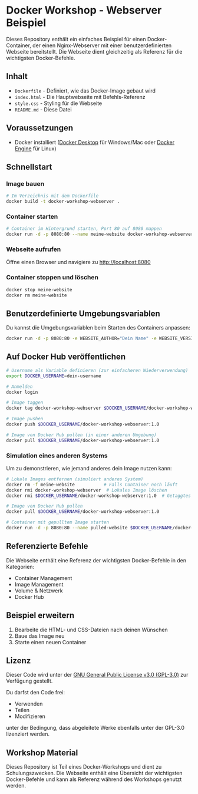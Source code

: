 # Docker Workshop - Webserver Beispiel

Dieses Repository enthält ein einfaches Beispiel für einen Docker-Container, der einen Nginx-Webserver mit einer benutzerdefinierten Webseite bereitstellt. Die Webseite dient gleichzeitig als Referenz für die wichtigsten Docker-Befehle.

## Inhalt

- `Dockerfile` - Definiert, wie das Docker-Image gebaut wird
- `index.html` - Die Hauptwebseite mit Befehls-Referenz
- `style.css` - Styling für die Webseite
- `README.md` - Diese Datei

## Voraussetzungen

- Docker installiert ([Docker Desktop](https://www.docker.com/products/docker-desktop) für Windows/Mac oder [Docker Engine](https://docs.docker.com/engine/install/) für Linux)

## Schnellstart

### Image bauen

```bash
# Im Verzeichnis mit dem Dockerfile
docker build -t docker-workshop-webserver .
```

### Container starten

```bash
# Container im Hintergrund starten, Port 80 auf 8080 mappen
docker run -d -p 8080:80 --name meine-website docker-workshop-webserver
```

### Webseite aufrufen

Öffne einen Browser und navigiere zu [http://localhost:8080](http://localhost:8080)

### Container stoppen und löschen

```bash
docker stop meine-website
docker rm meine-website
```

## Benutzerdefinierte Umgebungsvariablen

Du kannst die Umgebungsvariablen beim Starten des Containers anpassen:

```bash
docker run -d -p 8080:80 -e WEBSITE_AUTHOR="Dein Name" -e WEBSITE_VERSION="2.0" docker-workshop-webserver
```

## Auf Docker Hub veröffentlichen

```bash
# Username als Variable definieren (zur einfacheren Wiederverwendung)
export DOCKER_USERNAME=dein-username

# Anmelden
docker login

# Image taggen
docker tag docker-workshop-webserver $DOCKER_USERNAME/docker-workshop-webserver:1.0

# Image pushen
docker push $DOCKER_USERNAME/docker-workshop-webserver:1.0

# Image von Docker Hub pullen (in einer anderen Umgebung)
docker pull $DOCKER_USERNAME/docker-workshop-webserver:1.0
```

### Simulation eines anderen Systems

Um zu demonstrieren, wie jemand anderes dein Image nutzen kann:

```bash
# Lokale Images entfernen (simuliert anderes System)
docker rm -f meine-website           # Falls Container noch läuft
docker rmi docker-workshop-webserver  # Lokales Image löschen
docker rmi $DOCKER_USERNAME/docker-workshop-webserver:1.0  # Getaggtes Image löschen

# Image von Docker Hub pullen
docker pull $DOCKER_USERNAME/docker-workshop-webserver:1.0

# Container mit gepulltem Image starten
docker run -d -p 8080:80 --name pulled-website $DOCKER_USERNAME/docker-workshop-webserver:1.0
```

## Referenzierte Befehle

Die Webseite enthält eine Referenz der wichtigsten Docker-Befehle in den Kategorien:
- Container Management
- Image Management
- Volume & Netzwerk
- Docker Hub

## Beispiel erweitern

1. Bearbeite die HTML- und CSS-Dateien nach deinen Wünschen
2. Baue das Image neu
3. Starte einen neuen Container

## Lizenz

Dieser Code wird unter der [GNU General Public License v3.0 (GPL-3.0)](https://www.gnu.org/licenses/gpl-3.0.en.html) zur Verfügung gestellt.

Du darfst den Code frei:
- Verwenden
- Teilen
- Modifizieren

unter der Bedingung, dass abgeleitete Werke ebenfalls unter der GPL-3.0 lizenziert werden.

## Workshop Material

Dieses Repository ist Teil eines Docker-Workshops und dient zu Schulungszwecken. Die Webseite enthält eine Übersicht der wichtigsten Docker-Befehle und kann als Referenz während des Workshops genutzt werden.